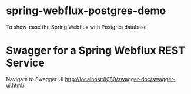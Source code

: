 # spring-webflux-postgres-demo
To show-case the Spring Webflux with Postgres database


# Swagger for a Spring Webflux REST Service
Navigate to Swagger UI <http://localhost:8080/swagger-doc/swagger-ui.html/>